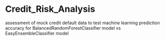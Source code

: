 # Credit_Risk_Analysis
assessment of mock credit default data to test machine learning prediction accuracy for BalancedRandomForestClassifier model vs EasyEnsembleClassifier model
